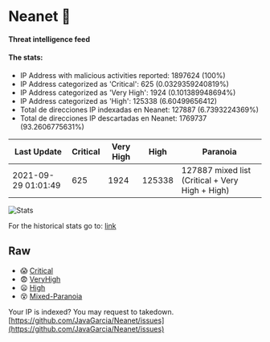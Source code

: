 # Neanet :hocho:
#### Threat intelligence feed
#### The stats:

- IP Address with malicious activities reported: 1897624 (100%)
- IP Address categorized as 'Critical':  625 (0.0329359240819%)
- IP Address categorized as 'Very High':  1924 (0.101389948694%)
- IP Address categorized as 'High':  125338 (6.60499656412)
- Total de direcciones IP indexadas en Neanet:  127887 (6.7393224369%)
- Total de direcciones IP descartadas en Neanet:  1769737 (93.2606775631%)

| Last Update | Critical | Very High | High | Paranoia |
| --- | --- | --- | --- | --- |
| 2021-09-29 01:01:49 | 625 | 1924 | 125338 | 127887 mixed list (Critical + Very High + High)|

![Stats](https://docs.google.com/spreadsheets/d/e/2PACX-1vSnaNMIXVabIpDJjufMlzH7poXnshF3mgd8Is1g9ytUEzVsP5my4Trn8f-xkoLLQ38xpL3HtmUexLo6/pubchart?oid=501124687&format=image)

For the historical stats go to: [link](/stats.csv)
## Raw
- :scream: [Critical](https://raw.githubusercontent.com/JavaGarcia/Neanet/master/blacklists/neanet_critical.txt)
- :fearful: [VeryHigh](https://raw.githubusercontent.com/JavaGarcia/Neanet/master/blacklists/neanet_veryHigh.txtt)
- :frowning: [High](https://raw.githubusercontent.com/JavaGarcia/Neanet/master/blacklists/neanet_high.txt)
- :dizzy_face: [Mixed-Paranoia](https://raw.githubusercontent.com/JavaGarcia/Neanet/master/blacklists/neanet_all.txt)


Your IP is indexed? You may request to takedown. [https://github.com/JavaGarcia/Neanet/issues](https://github.com/JavaGarcia/Neanet/issues)









































































































































































































































































































































































































































































































































































































































































































































































































































































































































































































































































































































































































































































































































































































































































































































































































































































































































































































































































































































































































































































































































































































































































































































































































































































































































































































































































































































































































































































































































































































































































































































































































































































































































































































































































































































































































































































































































































































































































































































































































































































































































































































































































































































































































































































































































































































































































































































































































































































































































































































































































































































































































































































































































































































































































































































































































































































































































































































































































































































































































































































































































































































































































































































































































































































































































































































































































































































































































































































































































































































































































































































































































































































































































































































































































































































































































































































































































































































































































































































































































































































































































































































































































































































































































































































































































































































































































































































































































































































































































































































































































































































































































































































































